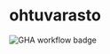 # ohtuvarasto

![GHA workflow badge](https://github.com/mleikas/ohtuvarasto/workflows/CI/badge.svg)
